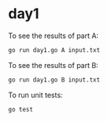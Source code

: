 # day1
To see the results of part A:

```bash
go run day1.go A input.txt
```

To see the results of part B:

```bash
go run day1.go B input.txt
```

To run unit tests:

```bash
go test
```
